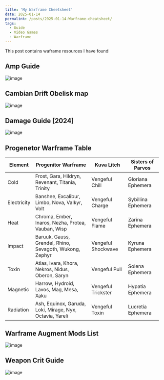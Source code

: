 ```yaml
---
title: 'My Warframe Cheetsheet'
date: 2025-01-14
permalink: /posts/2025-01-14-Warframe-cheatsheet/
tags:
  - Guide
  - Video Games
  - Warframe
---
```


This post contains waframe resources I have found

## Amp Guide
![image](https://github.com/user-attachments/assets/ec560bef-394a-44c2-ace4-fd9c8c0c3a81)

## Cambian Drift Obelisk map
![image](https://github.com/user-attachments/assets/6eb62048-a9a7-474a-b312-2456cdbff1e4)

## Damage Guide [2024]
![image](https://github.com/user-attachments/assets/8183b73c-48dc-4a50-a1d1-a51b9f4ebfdd)

## Progenetor Warframe Table
| Element      | Progenitor Warframe                                      | Kuva Litch         | Sisters of Parvos  |
|------------  |----------------------------------------------------------|--------------------|--------------------|
| Cold         | Frost, Gara, Hildryn,  Revenant, Titania, Trinity        | Vengeful Chill     | Gloriana Ephemera  |
| Electricity  | Banshee, Excalibur, Limbo, Nova, Valkyr, Volt            | Vengeful Charge    | Sybillina Ephemera |
| Heat         | Chroma, Ember, Inaros, Nezha, Protea, Vauban, Wisp       | Vengeful Flame     | Zarina Ephemera    |
| Impact       | Baruuk, Gauss, Grendel, Rhino, Sevagoth, Wukong, Zephyr  | Vengeful Shockwave | Kyruna Ephemera    |
| Toxin        | Atlas, Ivara, Khora, Nekros, Nidus, Oberon, Saryn        | Vengeful Pull      | Solena Ephemera    |
| Magnetic     | Harrow, Hydroid, Lavos, Mag, Mesa, Xaku                  | Vengeful Trickster | Hypatia Ephemera   |
| Radiation    | Ash, Equinox, Garuda, Loki, Mirage, Nyx, Octavia, Yareli | Vengeful Toxin     | Lucretia Ephemera  |

## Warframe Augment Mods List
![image](https://github.com/user-attachments/assets/633dd83b-9ec8-43bd-97b3-d82c2cf10f8d)

## Weapon Crit Guide
![image](https://github.com/user-attachments/assets/768693ea-9b5c-44c2-979d-da35d072f6e1)

